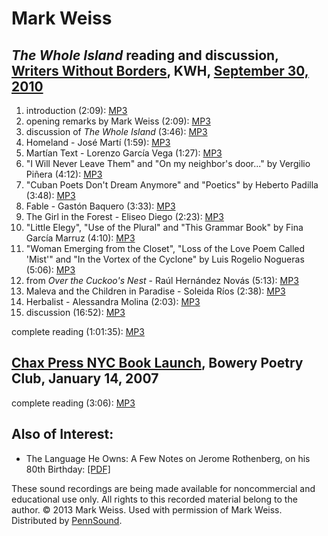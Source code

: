 Mark Weiss
==========

*The Whole Island* reading and discussion, [Writers Without Borders](http://writing.upenn.edu/pennsound/x/Writers-Without-Borders.php), KWH, [September 30, 2010](http://writing.upenn.edu/wh/calendar/0910.php#30)
-------------------------------------------------------------------------------------------------------------------------------------------------------------------------------------------------------------------

1.  introduction (2:09): [MP3](http://media.sas.upenn.edu/pennsound/authors/Weiss/KWH_09-30-2010/Weiss-Mark_01_Intro_Writers-Without-Borders_KWH-Upenn_09-30-10.mp3)
2.  opening remarks by Mark Weiss (2:09): [MP3](http://media.sas.upenn.edu/pennsound/authors/Weiss/KWH_09-30-2010/Weiss-Mark_02_Intro_Writers-Without-Borders_KWH-Upenn_09-30-10.mp3)
3.  discussion of *The Whole Island* (3:46): [MP3](http://media.sas.upenn.edu/pennsound/authors/Weiss/KWH_09-30-2010/Weiss-Mark_03_The-Whole-Island-discussion_Writers-Without-Borders_KWH-Upenn_09-30-10.mp3)
4.  Homeland - José Martí (1:59): [MP3](http://media.sas.upenn.edu/pennsound/authors/Weiss/KWH_09-30-2010/Weiss-Mark_04_Homeland_Jose-Marti_Writers-Without-Borders_KWH-Upenn_09-30-10.mp3)
5.  Martían Text - Lorenzo García Vega (1:27): [MP3](http://media.sas.upenn.edu/pennsound/authors/Weiss/KWH_09-30-2010/Weiss-Mark_05_Martian-Text_Writers-Without-Borders_KWH-Upenn_09-30-10.mp3)
6.  "I Will Never Leave Them" and "On my neighbor's door..." by Vergilio Piñera (4:12): [MP3](http://media.sas.upenn.edu/pennsound/authors/Weiss/KWH_09-30-2010/Weiss-Mark_06_Vergilio-Pinera_Writers-Without-Borders_KWH-Upenn_09-30-10.mp3)
7.  "Cuban Poets Don't Dream Anymore" and "Poetics" by Heberto Padilla (3:48): [MP3](http://media.sas.upenn.edu/pennsound/authors/Weiss/KWH_09-30-2010/Weiss-Mark_07_Heberto-Padilla_Writers-Without-Borders_KWH-Upenn_09-30-10.mp3)
8.  Fable - Gastón Baquero (3:33): [MP3](http://media.sas.upenn.edu/pennsound/authors/Weiss/KWH_09-30-2010/Weiss-Mark_08_Fable_Baquero_Writers-Without-Borders_KWH-Upenn_09-30-10.mp3)
9.  The Girl in the Forest - Eliseo Diego (2:23): [MP3](http://media.sas.upenn.edu/pennsound/authors/Weiss/KWH_09-30-2010/Weiss-Mark_09_Girl-in-the-Forest_Diego_Writers-Without-Borders_KWH-Upenn_09-30-10.mp3)
10. "Little Elegy", "Use of the Plural" and "This Grammar Book" by
    Fina García Marruz (4:10): [MP3](http://media.sas.upenn.edu/pennsound/authors/Weiss/KWH_09-30-2010/Weiss-Mark_10_Fina-Garcia-Marruz_Writers-Without-Borders_KWH-Upenn_09-30-10.mp3)
11. "Woman Emerging from the Closet", "Loss of the Love Poem Called 'Mist'" and
    "In the Vortex of the Cyclone" by Luis Rogelio Nogueras (5:06): [MP3](http://media.sas.upenn.edu/pennsound/authors/Weiss/KWH_09-30-2010/Weiss-Mark_11_Luis-Rogelio-Nogueras_Writers-Without-Borders_KWH-Upenn_09-30-10.mp3)
12. from *Over the Cuckoo's Nest* - Raúl Hernández Novás (5:13): [MP3](http://media.sas.upenn.edu/pennsound/authors/Weiss/KWH_09-30-2010/Weiss-Mark_12_from-Over-the-Cuckoos-Nest_Novas_Writers-Without-Borders_KWH-Upenn_09-30-10.mp3)
13. Maleva and the Children in Paradise - Soleida Ríos (2:38): [MP3](http://media.sas.upenn.edu/pennsound/authors/Weiss/KWH_09-30-2010/Weiss-Mark_13_Maleva-and-the-Children_Rios_Writers-Without-Borders_KWH-Upenn_09-30-10.mp3)
14. Herbalist - Alessandra Molina (2:03): [MP3](http://media.sas.upenn.edu/pennsound/authors/Weiss/KWH_09-30-2010/Weiss-Mark_14_Herbalist_Molina_Writers-Without-Borders_KWH-Upenn_09-30-10.mp3)
15. discussion (16:52): [MP3](http://media.sas.upenn.edu/pennsound/authors/Weiss/KWH_09-30-2010/Weiss-Mark_15_discussion_Writers-Without-Borders_KWH-Upenn_09-30-10.mp3)

complete reading (1:01:35): [MP3](http://media.sas.upenn.edu/pennsound/authors/Weiss/KWH_09-30-2010/Weiss-Mark_The-Whole-Island-reading_Writers-Without-Borders_KWH-Upenn_09-30-10.mp3)

[Chax Press NYC Book Launch](http://writing.upenn.edu/pennsound/x/Chax-NYC.html), Bowery Poetry Club, January 14, 2007
----------------------------------------------------------------------------------------------------------------------

complete reading (3:06): [MP3](http://media.sas.upenn.edu/pennsound/groups/Chax/NYC-07/Weiss-Mark_Complete-Reading_Chax-Press-Poets_Bowery-Poetry_NYC_1-14-07.mp3)

Also of Interest:
-----------------

-   The Language He Owns: A Few Notes on Jerome Rothenberg, on his 80th Birthday: [\[PDF\]](http://epc.buffalo.edu/authors/rothenberg/Weiss-Mark_on-Rothenbeg_12-9-11.pdf)

These sound recordings are being made available for noncommercial and educational use only.
All rights to this recorded material belong to the author. © 2013 Mark Weiss.
Used with permission of Mark Weiss. Distributed by [PennSound](../index.html).
